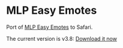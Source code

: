 MLP Easy Emotes
===============

Port of [MLP Easy Emotes][iqces] to Safari.

The current version is v3.8: [Download it now][download]

[iqces]: http://www.reddit.com/r/mylittlepony/comments/iqces/introducing_easy_emotes/
[download]: https://github.com/downloads/kballard/MLP-Easy-Emotes/MLP-Easy-Emotes-3.8.safariextz
